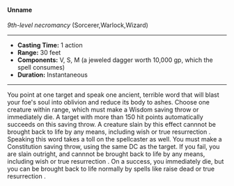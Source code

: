 #### Unname
*9th-level necromancy* (Sorcerer,Warlock,Wizard)
___
- **Casting Time:** 1 action
- **Range:** 30 feet
- **Components:** V, S, M (a jeweled dagger worth 10,000 gp, which the spell consumes)
- **Duration:** Instantaneous
---
You point at one target and speak one ancient,
terrible word that will blast your foe's soul into
oblivion and reduce its body to ashes. Choose one
creature within range, which must make a Wisdom
saving throw or immediately die. A target with
more than 150 hit points automatically succeeds on
this saving throw. A creature slain by this effect
cannnot be brought back to life by any means,
including wish or true resurrection .
Speaking this word takes a toll on the spellcaster
as well. You must make a Constitution saving
throw, using the same DC as the target. If you fail,
you are slain outright, and cannnot be brought back
to life by any means, including wish or true
resurrection . On a success, you immediately die, but
you can be brought back to life normally by spells
like raise dead or true resurrection .
